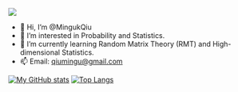 ![](https://komarev.com/ghpvc/?username=MingukQiu&color=blue)

- 👋 Hi, I’m @MingukQiu
- 👀 I’m interested in Probability and Statistics.
- 🌱 I’m currently learning Random Matrix Theory (RMT) and High-dimensional Statistics.
- 📫 Email: qiumingu@gmail.com

<!---
MingukQiu/MingukQiu is a ✨ special ✨ repository because its `README.md` (this file) appears on your GitHub profile.
You can click the Preview link to take a look at your changes.
--->

[![My GitHub stats](https://github-readme-stats.vercel.app/api?username=MingukQiu&show_icons=true)](https://github.com/MingukQiu/github-readme-stats)
[![Top Langs](https://github-readme-stats.vercel.app/api/top-langs/?username=MingukQiu&layout=compact)](https://github.com/MingukQiu/github-readme-stats)

